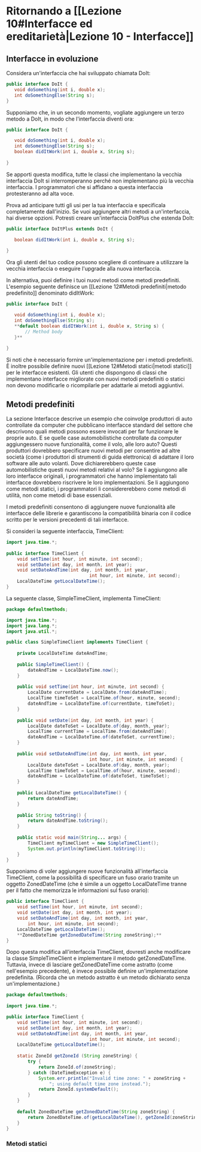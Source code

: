 # Ritornando a [[Lezione 10#Interfacce ed ereditarietà|Lezione 10 - Interfacce]]

## Interfacce in evoluzione

Considera un'interfaccia che hai sviluppato chiamata DoIt:

```java
public interface DoIt {
   void doSomething(int i, double x);
   int doSomethingElse(String s);
}
```

Supponiamo che, in un secondo momento, vogliate aggiungere un terzo metodo a DoIt, in modo che l'interfaccia diventi ora:

```java
public interface DoIt {

   void doSomething(int i, double x);
   int doSomethingElse(String s);
   boolean didItWork(int i, double x, String s);
   
}
```

Se apporti questa modifica, tutte le classi che implementano la vecchia interfaccia DoIt si interromperanno perché non implementano più la vecchia interfaccia. I programmatori che si affidano a questa interfaccia protesteranno ad alta voce.

Prova ad anticipare tutti gli usi per la tua interfaccia e specificala completamente dall'inizio. Se vuoi aggiungere altri metodi a un'interfaccia, hai diverse opzioni. Potresti creare un'interfaccia DoItPlus che estenda DoIt:

```java
public interface DoItPlus extends DoIt {

   boolean didItWork(int i, double x, String s);
   
}
```

Ora gli utenti del tuo codice possono scegliere di continuare a utilizzare la vecchia interfaccia o eseguire l'upgrade alla nuova interfaccia.

In alternativa, puoi definire i tuoi nuovi metodi come metodi predefiniti. L'esempio seguente definisce un [[Lezione 12#Metodi predefiniti|metodo predefinito]] denominato didItWork:

```java
public interface DoIt {

   void doSomething(int i, double x);
   int doSomethingElse(String s);
   **default boolean didItWork(int i, double x, String s) {
       // Method body 
   }**
   
}
```

Si noti che è necessario fornire un'implementazione per i metodi predefiniti. È inoltre possibile definire nuovi [[Lezione 12#Metodi statici|metodi statici]] per le interfacce esistenti. Gli utenti che dispongono di classi che implementano interfacce migliorate con nuovi metodi predefiniti o statici non devono modificarle o ricompilarle per adattarle ai metodi aggiuntivi.

## Metodi predefiniti

La sezione Interfacce descrive un esempio che coinvolge produttori di auto controllate da computer che pubblicano interfacce standard del settore che descrivono quali metodi possono essere invocati per far funzionare le proprie auto. E se quelle case automobilistiche controllate da computer aggiungessero nuove funzionalità, come il volo, alle loro auto? Questi produttori dovrebbero specificare nuovi metodi per consentire ad altre società (come i produttori di strumenti di guida elettronica) di adattare il loro software alle auto volanti. Dove dichiarerebbero queste case automobilistiche questi nuovi metodi relativi al volo? Se li aggiungono alle loro interfacce originali, i programmatori che hanno implementato tali interfacce dovrebbero riscrivere le loro implementazioni. Se li aggiungono come metodi statici, i programmatori li considererebbero come metodi di utilità, non come metodi di base essenziali.

I metodi predefiniti consentono di aggiungere nuove funzionalità alle interfacce delle librerie e garantiscono la compatibilità binaria con il codice scritto per le versioni precedenti di tali interfacce.

Si consideri la seguente interfaccia, TimeClient:

```java
import java.time.*; 
 
public interface TimeClient {
    void setTime(int hour, int minute, int second);
    void setDate(int day, int month, int year);
    void setDateAndTime(int day, int month, int year,
                               int hour, int minute, int second);
    LocalDateTime getLocalDateTime();
}
```

La seguente classe, SimpleTimeClient, implementa TimeClient:

```java
package defaultmethods;

import java.time.*;
import java.lang.*;
import java.util.*;

public class SimpleTimeClient implements TimeClient {
    
    private LocalDateTime dateAndTime;
    
    public SimpleTimeClient() {
        dateAndTime = LocalDateTime.now();
    }
    
    public void setTime(int hour, int minute, int second) {
        LocalDate currentDate = LocalDate.from(dateAndTime);
        LocalTime timeToSet = LocalTime.of(hour, minute, second);
        dateAndTime = LocalDateTime.of(currentDate, timeToSet);
    }
    
    public void setDate(int day, int month, int year) {
        LocalDate dateToSet = LocalDate.of(day, month, year);
        LocalTime currentTime = LocalTime.from(dateAndTime);
        dateAndTime = LocalDateTime.of(dateToSet, currentTime);
    }
    
    public void setDateAndTime(int day, int month, int year,
                               int hour, int minute, int second) {
        LocalDate dateToSet = LocalDate.of(day, month, year);
        LocalTime timeToSet = LocalTime.of(hour, minute, second); 
        dateAndTime = LocalDateTime.of(dateToSet, timeToSet);
    }
    
    public LocalDateTime getLocalDateTime() {
        return dateAndTime;
    }
    
    public String toString() {
        return dateAndTime.toString();
    }
    
    public static void main(String... args) {
        TimeClient myTimeClient = new SimpleTimeClient();
        System.out.println(myTimeClient.toString());
    }
}
```

Supponiamo di voler aggiungere nuove funzionalità all'interfaccia TimeClient, come la possibilità di specificare un fuso orario tramite un oggetto ZonedDateTime (che è simile a un oggetto LocalDateTime tranne per il fatto che memorizza le informazioni sul fuso orario):

```java
public interface TimeClient {
    void setTime(int hour, int minute, int second);
    void setDate(int day, int month, int year);
    void setDateAndTime(int day, int month, int year,
        int hour, int minute, int second);
    LocalDateTime getLocalDateTime();                           
    **ZonedDateTime getZonedDateTime(String zoneString);**
}
```

Dopo questa modifica all'interfaccia TimeClient, dovresti anche modificare la classe SimpleTimeClient e implementare il metodo getZonedDateTime. Tuttavia, invece di lasciare getZonedDateTime come astratto (come nell'esempio precedente), è invece possibile definire un'implementazione predefinita. (Ricorda che un metodo astratto è un metodo dichiarato senza un'implementazione.)

```java
package defaultmethods;
 
import java.time.*;

public interface TimeClient {
    void setTime(int hour, int minute, int second);
    void setDate(int day, int month, int year);
    void setDateAndTime(int day, int month, int year,
                               int hour, int minute, int second);
    LocalDateTime getLocalDateTime();
    
    static ZoneId getZoneId (String zoneString) {
        try {
            return ZoneId.of(zoneString);
        } catch (DateTimeException e) {
            System.err.println("Invalid time zone: " + zoneString +
                "; using default time zone instead.");
            return ZoneId.systemDefault();
        }
    }
        
    default ZonedDateTime getZonedDateTime(String zoneString) {
        return ZonedDateTime.of(getLocalDateTime(), getZoneId(zoneString));
    }
}
```



### Metodi statici

